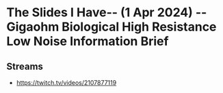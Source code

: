 # The Slides I Have-- (1 Apr 2024) -- Gigaohm Biological High Resistance Low Noise Information Brief

## Streams
- https://twitch.tv/videos/2107877119

